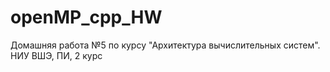 # openMP_cpp_HW
Домашняя работа №5 по курсу "Архитектура вычислительных систем". НИУ ВШЭ, ПИ, 2 курс

